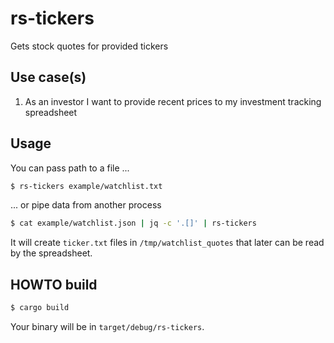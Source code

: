 # rs-tickers

Gets stock quotes for provided tickers


## Use case(s)

1. As an investor I want to provide recent prices to my investment tracking
   spreadsheet


## Usage

You can pass path to a file ...
```bash
$ rs-tickers example/watchlist.txt
```

... or pipe data from another process
```bash
$ cat example/watchlist.json | jq -c '.[]' | rs-tickers
```

It will create `ticker.txt` files in `/tmp/watchlist_quotes` that later can be
read by the spreadsheet.


## HOWTO build

```bash
$ cargo build
```

Your binary will be in `target/debug/rs-tickers`.
